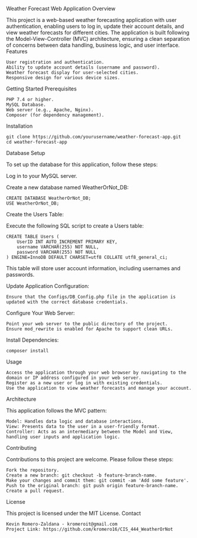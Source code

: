 Weather Forecast Web Application
Overview

This project is a web-based weather forecasting application with user authentication, enabling users to log in, update their account details, and view weather forecasts for different cities. The application is built following the Model-View-Controller (MVC) architecture, ensuring a clean separation of concerns between data handling, business logic, and user interface.
Features

    User registration and authentication.
    Ability to update account details (username and password).
    Weather forecast display for user-selected cities.
    Responsive design for various device sizes.

Getting Started
Prerequisites

    PHP 7.4 or higher.
    MySQL Database.
    Web server (e.g., Apache, Nginx).
    Composer (for dependency management).

Installation

    git clone https://github.com/yourusername/weather-forecast-app.git
    cd weather-forecast-app


Database Setup

To set up the database for this application, follow these steps:

  Log in to your MySQL server.
  
  Create a new database named WeatherOrNot_DB:

    CREATE DATABASE WeatherOrNot_DB;
    USE WeatherOrNot_DB;


Create the Users Table:

Execute the following SQL script to create a Users table:

    CREATE TABLE Users (
        UserID INT AUTO_INCREMENT PRIMARY KEY,
        username VARCHAR(255) NOT NULL,
        password VARCHAR(255) NOT NULL
    ) ENGINE=InnoDB DEFAULT CHARSET=utf8 COLLATE utf8_general_ci;


This table will store user account information, including usernames and passwords.

Update Application Configuration:

    Ensure that the Configs/DB_Config.php file in the application is updated with the correct database credentials.

Configure Your Web Server:

    Point your web server to the public directory of the project.
    Ensure mod_rewrite is enabled for Apache to support clean URLs.

Install Dependencies:

    composer install


Usage

    Access the application through your web browser by navigating to the domain or IP address configured in your web server.
    Register as a new user or log in with existing credentials.
    Use the application to view weather forecasts and manage your account.

Architecture

This application follows the MVC pattern:

    Model: Handles data logic and database interactions.
    View: Presents data to the user in a user-friendly format.
    Controller: Acts as an intermediary between the Model and View, handling user inputs and application logic.

Contributing

Contributions to this project are welcome. Please follow these steps:

    Fork the repository.
    Create a new branch: git checkout -b feature-branch-name.
    Make your changes and commit them: git commit -am 'Add some feature'.
    Push to the original branch: git push origin feature-branch-name.
    Create a pull request.

License

This project is licensed under the MIT License.
Contact

    Kevin Romero-Zaldana - kromeroit@gmail.com
    Project Link: https://github.com/kromero16/CIS_444_WeatherOrNot

